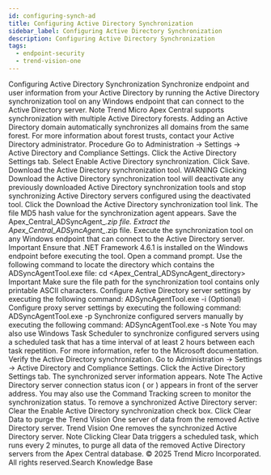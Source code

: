 ```yaml
---
id: configuring-synch-ad
title: Configuring Active Directory Synchronization
sidebar_label: Configuring Active Directory Synchronization
description: Configuring Active Directory Synchronization
tags:
  - endpoint-security
  - trend-vision-one
---
```


 Configuring Active Directory Synchronization Synchronize endpoint and user information from your Active Directory by running the Active Directory synchronization tool on any Windows endpoint that can connect to the Active Directory server. Note Trend Micro Apex Central supports synchronization with multiple Active Directory forests. Adding an Active Directory domain automatically synchronizes all domains from the same forest. For more information about forest trusts, contact your Active Directory administrator. Procedure Go to Administration → Settings → Active Directory and Compliance Settings. Click the Active Directory Settings tab. Select Enable Active Directory synchronization. Click Save. Download the Active Directory synchronization tool. WARNING Clicking Download the Active Directory synchronization tool will deactivate any previously downloaded Active Directory synchronization tools and stop synchronizing Active Directory servers configured using the deactivated tool. Click the Download the Active Directory synchronization tool link. The file MD5 hash value for the synchronization agent appears. Save the Apex_Central_ADSyncAgent_*.zip file. Extract the Apex_Central_ADSyncAgent_*.zip file. Execute the synchronization tool on any Windows endpoint that can connect to the Active Directory server. Important Ensure that .NET Framework 4.6.1 is installed on the Windows endpoint before executing the tool. Open a command prompt. Use the following command to locate the directory which contains the ADSyncAgentTool.exe file: cd <Apex_Central_ADSyncAgent_directory> Important Make sure the file path for the synchronization tool contains only printable ASCII characters. Configure Active Directory server settings by executing the following command: ADSyncAgentTool.exe -i (Optional) Configure proxy server settings by executing the following command: ADSyncAgentTool.exe -p Synchronize configured servers manually by executing the following command: ADSyncAgentTool.exe -s Note You may also use Windows Task Scheduler to synchronize configured servers using a scheduled task that has a time interval of at least 2 hours between each task repetition. For more information, refer to the Microsoft documentation. Verify the Active Directory synchronization. Go to Administration → Settings → Active Directory and Compliance Settings. Click the Active Directory Settings tab. The synchronized server information appears. Note The Active Directory server connection status icon ( or ) appears in front of the server address. You may also use the Command Tracking screen to monitor the synchronization status. To remove a synchronized Active Directory server: Clear the Enable Active Directory synchronization check box. Click Clear Data to purge the Trend Vision One server of data from the removed Active Directory server. Trend Vision One removes the synchronized Active Directory server. Note Clicking Clear Data triggers a scheduled task, which runs every 2 minutes, to purge all data of the removed Active Directory servers from the Apex Central database. © 2025 Trend Micro Incorporated. All rights reserved.Search Knowledge Base